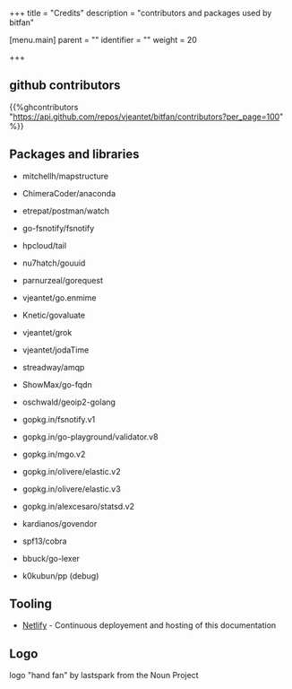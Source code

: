 +++
title = "Credits"
description = "contributors and packages used by bitfan"

[menu.main]
parent = ""
identifier = ""	
weight = 20

+++


## github contributors
{{%ghcontributors "https://api.github.com/repos/vjeantet/bitfan/contributors?per_page=100" %}}


## Packages and libraries
* mitchellh/mapstructure
* ChimeraCoder/anaconda
* etrepat/postman/watch
* go-fsnotify/fsnotify
* hpcloud/tail
* nu7hatch/gouuid
* parnurzeal/gorequest
* vjeantet/go.enmime
* Knetic/govaluate
* vjeantet/grok
* vjeantet/jodaTime
* streadway/amqp
* ShowMax/go-fqdn
* oschwald/geoip2-golang
* gopkg.in/fsnotify.v1
* gopkg.in/go-playground/validator.v8
* gopkg.in/mgo.v2
* gopkg.in/olivere/elastic.v2
* gopkg.in/olivere/elastic.v3
* gopkg.in/alexcesaro/statsd.v2
* kardianos/govendor 
* spf13/cobra
* bbuck/go-lexer

* k0kubun/pp (debug)

## Tooling
* [Netlify](https://www.netlify.com) - Continuous deployement and hosting of this documentation

## Logo
logo "hand fan" by lastspark from the Noun Project

